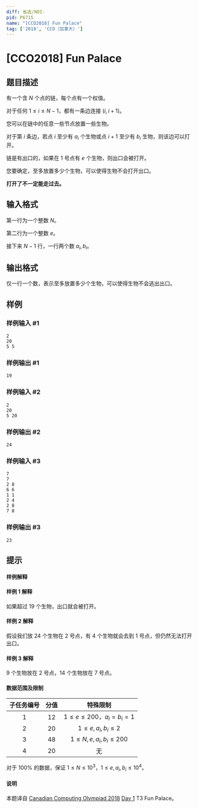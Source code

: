 ```yaml
---
diff: 省选/NOI-
pid: P6715
name: "[CCO2018] Fun Palace"
tag: ['2018', 'CCO（加拿大）']
---
```

# [CCO2018] Fun Palace
## 题目描述

有一个含 $N$ 个点的链，每个点有一个权值。

对于任何 $1\le i\le N-1$，都有一条边连接 $(i,i+1)$。

您可以在链中的任意一些节点放置一些生物。

对于第 $i$ 条边，若点 $i$ 至少有 $a_i$ 个生物或点 $i+1$ 至少有 $b_i$ 生物，则该边可以打开。

链是有出口的，如果在 $1$ 号点有 $e$ 个生物，则出口会被打开。

您要确定，至多放置多少个生物，可以使得生物不会打开出口。

**打开了不一定能走过去。**
## 输入格式

第一行为一个整数 $N$。

第二行为一个整数 $e$。

接下来 $N-1$ 行，一行两个数 $a_i,b_i$。
## 输出格式

仅一行一个数，表示至多放置多少个生物，可以使得生物不会逃出出口。
## 样例

### 样例输入 #1
```
2
20
5 5
```
### 样例输出 #1
```
19
```
### 样例输入 #2
```
2
20
5 20
```
### 样例输出 #2
```
24

```
### 样例输入 #3
```
7
7
2 8
6 6
1 1
2 4
2 8
7 8

```
### 样例输出 #3
```
23
```
## 提示

#### 样例解释
#### 样例 1 解释
如果超过 $19$ 个生物，出口就会被打开。
#### 样例 2 解释
假设我们放 $24$ 个生物在 $2$ 号点，有 $4$ 个生物就会去到 $1$ 号点，但仍然无法打开出口。
#### 样例 3 解释
$9$ 个生物放在 $2$ 号点，$14$ 个生物放在 $7$ 号点。

#### 数据范围及限制
| 子任务编号 | 分值 | 特殊限制 |
| :-: | :-: | :-: |
| 1 | $12$ | $1\le e\le 200$，$a_i=b_i=1$ |
| 2 | $20$ | $1\le e,a_i,b_i\le 2$ |
| 3 | $48$ | $1\le N,e,a_i,b_i\le 200$ |
| 4 | $20$ | 无 |

对于 $100\%$ 的数据，保证 $1\le N\le 10^3$，$1\le e,a_i,b_i\le 10^4$。

#### 说明
本题译自 [Canadian Computing Olympiad 2018](https://cemc.math.uwaterloo.ca/contests/computing/2018) [Day 1](https://cemc.math.uwaterloo.ca/contests/computing/2018/stage%202/day1.pdf) T3 Fun Palace。
